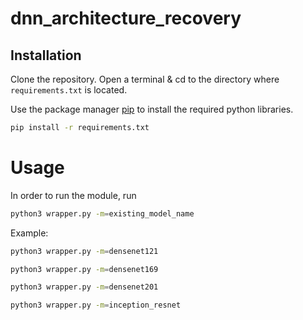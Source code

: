 # dnn_architecture_recovery

## Installation

Clone the repository. Open a terminal & cd to the directory where ```requirements.txt``` is located. 

Use the package manager [pip](https://pip.pypa.io/en/stable/) to install the required python libraries.

```bash
pip install -r requirements.txt
```

# Usage

In order to run the module, run

```bash
python3 wrapper.py -m=existing_model_name
```
Example:
```bash
python3 wrapper.py -m=densenet121

python3 wrapper.py -m=densenet169

python3 wrapper.py -m=densenet201

python3 wrapper.py -m=inception_resnet
```
